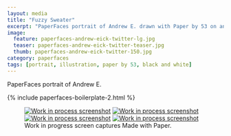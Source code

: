 ```yaml
---
layout: media
title: "Fuzzy Sweater"
excerpt: "PaperFaces portrait of Andrew E. drawn with Paper by 53 on an iPad."
image: 
  feature: paperfaces-andrew-eick-twitter-lg.jpg
  teaser: paperfaces-andrew-eick-twitter-teaser.jpg
  thumb: paperfaces-andrew-eick-twitter-150.jpg
category: paperfaces
tags: [portrait, illustration, paper by 53, black and white]
---
```


PaperFaces portrait of Andrew E.

{% include paperfaces-boilerplate-2.html %}

<figure class="third">
  <a href="{{ site.url }}/images/paperfaces-andrew-eick-process-1-lg.jpg"><img src="{{ site.url }}/images/paperfaces-andrew-eick-process-1-600.jpg" alt="Work in process screenshot"></a>
  <a href="{{ site.url }}/images/paperfaces-andrew-eick-process-2-lg.jpg"><img src="{{ site.url }}/images/paperfaces-andrew-eick-process-2-600.jpg" alt="Work in process screenshot"></a>
  <a href="{{ site.url }}/images/paperfaces-andrew-eick-process-3-lg.jpg"><img src="{{ site.url }}/images/paperfaces-andrew-eick-process-3-600.jpg" alt="Work in process screenshot"></a>
  <a href="{{ site.url }}/images/paperfaces-andrew-eick-process-4-lg.jpg"><img src="{{ site.url }}/images/paperfaces-andrew-eick-process-4-600.jpg" alt="Work in process screenshot"></a>
  <figcaption>Work in progress screen captures Made with Paper.</figcaption>
</figure>